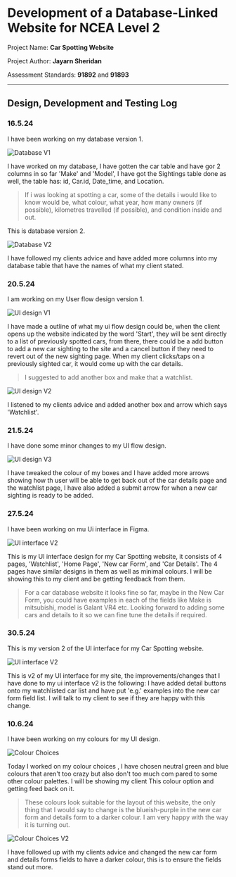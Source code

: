 # Development of a Database-Linked Website for NCEA Level 2

Project Name: **Car Spotting Website**

Project Author: **Jayarn Sheridan**

Assessment Standards: **91892** and **91893**


-------------------------------------------------

## Design, Development and Testing Log

### 16.5.24

I have been working on my database version 1.

![Database V1](images/Database_v1.png)

I have worked on my database, I have gotten the car table and have gor 2 columns in so far 'Make' and 'Model', I have got the Sightings table done as well, the table has: id, Car.id, Date_time, and Location.

> If i was looking at spotting a car, some of the details i would like to know would be, what colour, what year, how many owners (if possible), kilometres travelled (if possible), and condition inside and out.

This is database version 2.

![Database V2](images/Database_v2.png)

I have followed my clients advice and have added more columns into my database table that have the names of what my client stated.


### 20.5.24

I am working on my User flow design version 1.

![UI design V1](images/UI_design_v1.png)

I have made a outline of what my ui flow design could be, when the client opens up the website indicated by the word 'Start', they will be sent directly to a list of previously spotted cars, from there, there could be a add button to add a new car sighting to the site and a cancel button if they need to revert out of the new sighting page. When my client clicks/taps on a previously sighted car, it would come up with the car details.

>I suggested to add another box and make that a watchlist.

![UI design V2](images/UI_design_v2.png)

I listened to my clients advice and added another box and arrow which says 'Watchlist'.



### 21.5.24

I have done some minor changes to my UI flow design.

![UI design V3](images/UI_design_v3.png)

I have tweaked the colour of my boxes and I have added more arrows showing how th user will be able to get back out of the car details page and the watchlist page, I have also added a submit arrow for when a new car sighting is ready to be added.

### 27.5.24

I have been working on mu Ui interface in Figma.

![UI interface V2](images/UI_interface_V1.png)

This is my UI interface design for my Car Spotting website, it consists of 4 pages, 'Watchlist', 'Home Page', 'New car Form', and 'Car Details'. The 4 pages have similar designs in them as well as minimal colours. I will be showing this to my client and be getting feedback from them.

>For a car database website it looks fine so far, maybe in the New Car Form, you could have examples in each of the fields like Make is mitsubishi, model is Galant VR4 etc. Looking forward to adding some cars and details to it so we can fine tune the details if required.

### 30.5.24

This is my version 2 of the UI interface for my Car Spotting website.

![UI interface V2](images/UI_interface_V2.png)

This is v2 of my UI interface for my site, the improvements/changes that I have done to my ui interface v2 is the following: I have added detail buttons onto my watchlisted car list and have put 'e.g.' examples into the new car form field list. I will talk to my client to see if they are happy with this change.

### 10.6.24

I have been working on my colours for my UI design.

![Colour Choices](images/Colours_V1.png)

Today I worked on my colour choices , I have chosen neutral green and blue colours that aren't too crazy but also don't too much com pared to some other colour palettes. I will be showing my client This colour option and getting feed back on it.

>These colours look suitable for the layout of this website, the only thing that I would say to change is the blueish-purple in the new car form and details form to a darker colour. I am very happy with the way it is turning out.

![Colour Choices V2](images/Colours_V2.png)

I have followed up with my clients advice and changed the new car form and details forms fields to have a darker colour, this is to ensure the fields stand out more. 